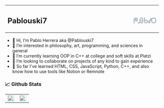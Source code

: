 <table style="border: none; width: 100%;">
    <tr>
        <td align="left" style="border: none;">
            <h2>Pablouski7</h2>
        </td>
        <td style="border: none; width: 100%;"></td>
        <td align="right" style="border: none;">
            <h2 style="color: #aeb6bf;">ᖘᎯᑲ𝓵𝖮</h2>
        </td>
    </tr>
</table>

- 👋 Hi, I’m Pablo Herrera aka @Pablouski7
- 👀 I’m interested in philosophy, art, programming, and sciences in general
- 🌱 I’m currently learning OOP in C++ at college and soft skills at Platzi
- 💞️ I’m looking to collaborate on projects of any kind to gain experience
- 🧰 So far I've learned HTML, CSS, JavaScript, Python, C++, and also know how to use tools like Notion or Remnote

<h3>📈 Github Stats</h3>
<div align = "center">
<table>
    <tr>
        <td valign="top" width="50%">
            <img src="https://github-readme-stats.vercel.app/api?username=pablouski7&show_icons=true&theme=shadow_green" align="left" style="width: 97%" />
        </td>
        <td valign="top" width="50%">
            <img src="https://github-readme-stats.vercel.app/api/top-langs/?username=pablouski7&layout=compact&theme=shadow_green" align="left" style="width: 97%" />
        </td>
    </tr>
</table>
</div>

